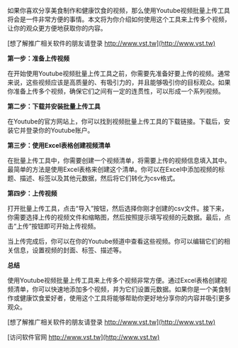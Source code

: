 如果你喜欢分享美食制作和健康饮食的视频，那么使用Youtube视频批量上传工具将会是一件非常方便的事情。本文将为你介绍如何使用这个工具来上传多个视频，让你的观众更方便地获取你的内容。

[想了解推广相关软件的朋友请登录 http://www.vst.tw](http://www.vst.tw)

**第一步：准备上传视频**

在开始使用Youtube视频批量上传工具之前，你需要先准备好要上传的视频。通常来说，这些视频应该是高质量的、有吸引力的，并且能够吸引你的目标观众。如果你准备上传多个视频，确保它们之间有一定的连贯性，可以形成一个系列视频。

**第二步：下载并安装批量上传工具**

在Youtube的官方网站上，你可以找到视频批量上传工具的下载链接。下载后，安装它并登录你的Youtube账户。

**第三步：使用Excel表格创建视频清单**

在批量上传工具中，你需要创建一个视频清单，将需要上传的视频信息填入其中。最简单的方法是使用Excel表格来创建这个清单。你可以在Excel中添加视频的标题、描述、标签以及其他元数据，然后将它们转化为csv格式。

**第四步：上传视频**

打开批量上传工具，点击“导入”按钮，然后选择你刚才创建的csv文件。接下来，你需要选择上传的视频文件和缩略图，然后按照提示填写视频的元数据。最后，点击“上传”按钮即可开始上传视频。

当上传完成后，你可以在你的Youtube频道中查看这些视频。你可以编辑它们的相关信息，设置视频的封面、标签、描述等。

**总结**

使用Youtube视频批量上传工具来上传多个视频非常方便。通过Excel表格创建视频清单，你可以快速地添加多个视频，并为它们设置元数据。如果你是一个美食制作或健康饮食爱好者，使用这个工具将能够帮助你更好地分享你的内容并吸引更多观众。

[想了解推广相关软件的朋友请登录 http://www.vst.tw](http://www.vst.tw)


[访问软件官网 http://www.vst.tw](http://www.vst.tw)
